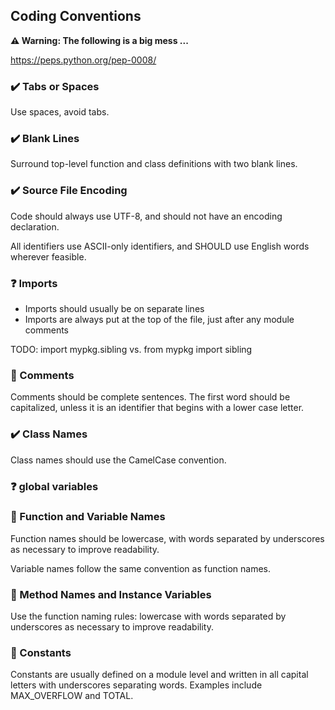 ## Coding Conventions

**:warning: Warning: The following is a big mess ...**

https://peps.python.org/pep-0008/

### :heavy_check_mark: Tabs or Spaces

Use spaces, avoid tabs.

### :heavy_check_mark: Blank Lines

Surround top-level function and class definitions with two blank lines.

### :heavy_check_mark: Source File Encoding

Code should always use UTF-8, and should not have an encoding declaration.

All identifiers use ASCII-only identifiers, and SHOULD use English words wherever feasible.

### :question: Imports

* Imports should usually be on separate lines
* Imports are always put at the top of the file, just after any module comments

TODO:
import mypkg.sibling
vs.
from mypkg import sibling

### :construction: Comments

Comments should be complete sentences. The first word should be capitalized, unless it is an identifier that begins with a lower case letter.

### :heavy_check_mark: Class Names

Class names should use the CamelCase convention.

### :question: global variables

### :construction: Function and Variable Names

Function names should be lowercase, with words separated by underscores as necessary to improve readability.

Variable names follow the same convention as function names.

### :construction: Method Names and Instance Variables

Use the function naming rules: lowercase with words separated by underscores as necessary to improve readability.

### :construction: Constants

Constants are usually defined on a module level and written in all capital letters with underscores separating words. Examples include MAX_OVERFLOW and TOTAL.
